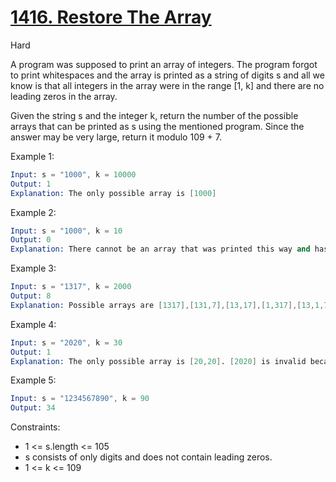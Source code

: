 # [1416. Restore The Array](https://leetcode.com/problems/restore-the-array/)

Hard

A program was supposed to print an array of integers. The program forgot to print whitespaces and the array is printed as a string of digits s and all we know is that all integers in the array were in the range [1, k] and there are no leading zeros in the array.

Given the string s and the integer k, return the number of the possible arrays that can be printed as s using the mentioned program. Since the answer may be very large, return it modulo 109 + 7.

Example 1:

```s
Input: s = "1000", k = 10000
Output: 1
Explanation: The only possible array is [1000]
```

Example 2:

```s
Input: s = "1000", k = 10
Output: 0
Explanation: There cannot be an array that was printed this way and has all integer >= 1 and <= 10.
```

Example 3:

```s
Input: s = "1317", k = 2000
Output: 8
Explanation: Possible arrays are [1317],[131,7],[13,17],[1,317],[13,1,7],[1,31,7],[1,3,17],[1,3,1,7]
```

Example 4:

```s
Input: s = "2020", k = 30
Output: 1
Explanation: The only possible array is [20,20]. [2020] is invalid because 2020 > 30. [2,020] is ivalid because 020 contains leading zeros.
```

Example 5:

```s
Input: s = "1234567890", k = 90
Output: 34
```

Constraints:

- 1 <= s.length <= 105
- s consists of only digits and does not contain leading zeros.
- 1 <= k <= 109
